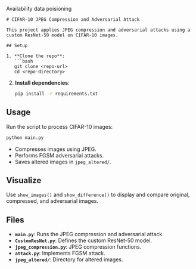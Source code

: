 Availability data poisioning

```
# CIFAR-10 JPEG Compression and Adversarial Attack

This project applies JPEG compression and adversarial attacks using a custom ResNet-50 model on CIFAR-10 images.

## Setup

1. **Clone the repo**:
   ```bash
   git clone <repo-url>
   cd <repo-directory>
   ```

2. **Install dependencies**:
   ```bash
   pip install -r requirements.txt
   ```

## Usage

Run the script to process CIFAR-10 images:
```bash
python main.py
```

- Compresses images using JPEG.
- Performs FGSM adversarial attacks.
- Saves altered images in `jpeg_altered/`.

## Visualize

Use `show_images()` and `show_difference()` to display and compare original, compressed, and adversarial images.

## Files

- **`main.py`**: Runs the JPEG compression and adversarial attack.
- **`CustomResNet.py`**: Defines the custom ResNet-50 model.
- **`jpeg_compression.py`**: JPEG compression functions.
- **`attack.py`**: Implements FGSM attack.
- **`jpeg_altered/`**: Directory for altered images.

